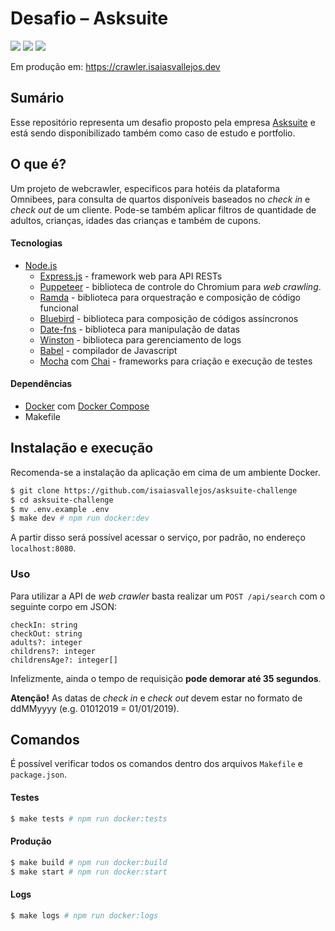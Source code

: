 # Desafio – Asksuite

![](https://img.shields.io/github/package-json/v/isaiasvallejos/asksuite-challenge.svg) ![](https://img.shields.io/github/license/isaiasvallejos/asksuite-challenge.svg) ![](https://img.shields.io/github/languages/top/isaiasvallejos/asksuite-challenge.svg?&color=yellow)

Em produção em: https://crawler.isaiasvallejos.dev

## Sumário

Esse repositório representa um desafio proposto pela empresa [Asksuite](https://asksuite.com/) e está sendo disponibilizado também como caso de estudo e portfolio.

## O que é?

Um projeto de webcrawler, especificos para hotéis da plataforma Omnibees, para consulta de quartos disponíveis baseados no _check in_ e _check out_ de um cliente. Pode-se também aplicar filtros de quantidade de adultos, crianças, idades das crianças e também de cupons.

#### Tecnologias

- [Node.js](https://nodejs.org)
  - [Express.js](https://expressjs.com) - framework web para API RESTs
  - [Puppeteer](https://github.com/GoogleChrome/puppeteer) - biblioteca de controle do Chromium para _web crawling_.
  - [Ramda](https://ramdajs.com) - biblioteca para orquestração e composição de código funcional
  - [Bluebird](http://bluebirdjs.com/docs/api-reference.html) - biblioteca para composição de códigos assíncronos
  - [Date-fns](https://date-fns.org/) - biblioteca para manipulação de datas
  - [Winston](https://github.com/winstonjs/winston) - biblioteca para gerenciamento de logs
  - [Babel](https://babeljs.io/) - compilador de Javascript
  - [Mocha](https://mochajs.org/) com [Chai](https://www.chaijs.com/) - frameworks para criação e execução de testes

#### Dependências

- [Docker](https://www.docker.com/) com [Docker Compose](https://docs.docker.com/compose/)
- Makefile

## Instalação e execução

Recomenda-se a instalação da aplicação em cima de um ambiente Docker.

```sh
$ git clone https://github.com/isaiasvallejos/asksuite-challenge
$ cd asksuite-challenge
$ mv .env.example .env
$ make dev # npm run docker:dev
```

A partir disso será possível acessar o serviço, por padrão, no endereço `localhost:8080`.

### Uso

Para utilizar a API de _web crawler_ basta realizar um `POST /api/search` com o seguinte corpo em JSON:

```
checkIn: string
checkOut: string
adults?: integer
childrens?: integer
childrensAge?: integer[]
```

Infelizmente, ainda o tempo de requisição **pode demorar até 35 segundos**.

**Atenção!** As datas de _check in_ e _check out_ devem estar no formato de ddMMyyyy (e.g. 01012019 = 01/01/2019).

## Comandos

É possível verificar todos os comandos dentro dos arquivos `Makefile` e `package.json`.

#### Testes

```sh
$ make tests # npm run docker:tests
```

#### Produção

```sh
$ make build # npm run docker:build
$ make start # npm run docker:start
```

#### Logs

```sh
$ make logs # npm run docker:logs
```
